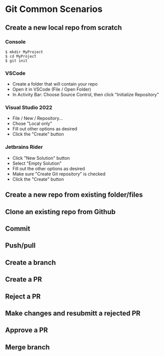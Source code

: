 
# Git Common Scenarios

## Create a new local repo from scratch

### Console

~~~
$ mkdir MyProject
$ cd MyProject
$ git init
~~~

### VSCode

- Create a folder that will contain your repo
- Open it in VSCode (File / Open Folder)
- In Activity Bar: Choose Source Control, then click "Initialize Repository"

### Visual Studio 2022

- File / New / Repository...
- Chose "Local only"
- Fill out other options as desired
- Click the "Create" button

### Jetbrains Rider

- Click "New Solution" button
- Select "Empty Solution"
- Fill out the other options as desired
- Make sure "Create Git repository" is checked
- Click the "Create" button

## Create a new repo from existing folder/files
## Clone an existing repo from Github
## Commit
## Push/pull
## Create a branch
## Create a PR
## Reject a PR
## Make changes and resubmitt a rejected PR 
## Approve a PR
## Merge branch 
